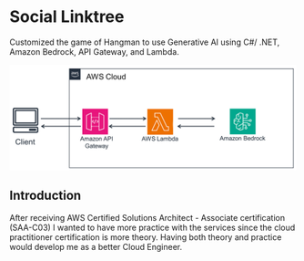# Social Linktree
Customized the game of Hangman to use Generative AI using C#/ .NET, Amazon Bedrock, API Gateway, and Lambda.

![hangman architecture](https://github.com/Aleroms/Hangman-Console/blob/master/hangmanArchitecture.jpg)


## Introduction
After receiving AWS Certified Solutions Architect - Associate certification (SAA-C03) I wanted to have more practice with the services since the cloud practitioner certification is more theory. Having both theory and practice would develop me as a better Cloud Engineer.
